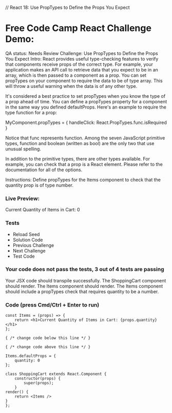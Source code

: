 // React 18: Use PropTypes to Define the Props You Expect

# Free Code Camp React Challenge Demo: 

QA status: Needs Review
Challenge: Use PropTypes to Define the Props You Expect
Intro: React provides useful type-checking features to verify that components receive props of the correct type. For example, your application makes an API call to retrieve data that you expect to be in an array, which is then passed to a component as a prop. You can set propTypes on your component to require the data to be of type array. This will throw a useful warning when the data is of any other type.

It's considered a best practice to set propTypes when you know the type of a prop ahead of time. You can define a propTypes property for a component in the same way you defined defaultProps. Here's an example to require the type function for a prop:

MyComponent.propTypes = { handleClick: React.PropTypes.func.isRequired }

Notice that func represents function. Among the seven JavaScript primitive types, function and boolean (written as bool) are the only two that use unusual spelling.

In addition to the primitive types, there are other types available. For example, you can check that a prop is a React element. Please refer to the documentation for all of the options.

Instructions: Define propTypes for the Items component to check that the quantity prop is of type number.

### Live Preview:

Current Quantity of Items in Cart: 0

### Tests

* Reload Seed
* Solution Code
* Previous Challenge
* Next Challenge
* Test Code

### Your code does not pass the tests, 3 out of 4 tests are passing
Your JSX code should transpile successfully.
The ShoppingCart component should render.
The Items component should render.
The Items component should include a propTypes check that requires quantity to be a number.


### Code (press Cmd/Ctrl + Enter to run)

    const Items = (props) => {
        return <h1>Current Quantity of Items in Cart: {props.quantity}</h1>
    };

    { /* change code below this line */ }

    { /* change code above this line */ }

    Items.defaultProps = {
        quantity: 0
    };

    class ShoppingCart extends React.Component {
        constructor(props) {
            super(props);
        }
    render() {
        return <Items />
    }
    };